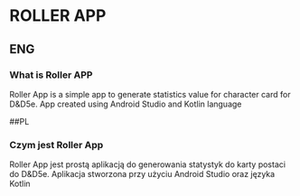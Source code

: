 # ROLLER APP
## ENG
### What is Roller APP
Roller App is a simple app to generate statistics value for character card for D&D5e. App created using Android Studio and Kotlin language

##PL
### Czym jest Roller App
Roller App jest prostą aplikacją do generowania statystyk do karty postaci do D&D5e. Aplikacja stworzona przy użyciu Android Studio oraz języka Kotlin
